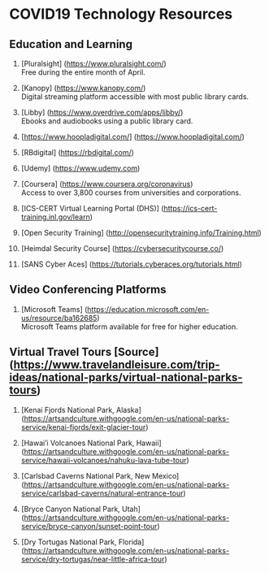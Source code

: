 # COVID19 Technology Resources 

## Education and Learning
1. [Pluralsight] (https://www.pluralsight.com/)  
Free during the entire month of April. 

2. [Kanopy] (https://www.kanopy.com/)  
Digital streaming platform accessible with most public library cards. 

3. [Libby] (https://www.overdrive.com/apps/libby/)  
Ebooks and audiobooks using a public library card. 

4. [https://www.hoopladigital.com/] (https://www.hoopladigital.com/)

5. [RBdigital] (https://rbdigital.com/)

6. [Udemy] (https://www.udemy.com)

7. [Coursera] (https://www.coursera.org/coronavirus)  
Access to over 3,800 courses from universities and corporations. 

8. [ICS-CERT Virtual Learning Portal (DHS)] (https://ics-cert-training.inl.gov/learn)

9. [Open Security Training] (http://opensecuritytraining.info/Training.html)

10. [Heimdal Security Course] (https://cybersecuritycourse.co/)

11. [SANS Cyber Aces] (https://tutorials.cyberaces.org/tutorials.html)


## Video Conferencing Platforms 
1. [Microsoft Teams] (https://education.microsoft.com/en-us/resource/ba162685)   
Microsoft Teams platform available for free for higher education. 



## Virtual Travel Tours [Source] (https://www.travelandleisure.com/trip-ideas/national-parks/virtual-national-parks-tours)
1. [Kenai Fjords National Park, Alaska] (https://artsandculture.withgoogle.com/en-us/national-parks-service/kenai-fjords/exit-glacier-tour)

2. [Hawai’i Volcanoes National Park, Hawaii] (https://artsandculture.withgoogle.com/en-us/national-parks-service/hawaii-volcanoes/nahuku-lava-tube-tour)

3. [Carlsbad Caverns National Park, New Mexico] (https://artsandculture.withgoogle.com/en-us/national-parks-service/carlsbad-caverns/natural-entrance-tour)

4. [Bryce Canyon National Park, Utah] (https://artsandculture.withgoogle.com/en-us/national-parks-service/bryce-canyon/sunset-point-tour)

5. [Dry Tortugas National Park, Florida] (https://artsandculture.withgoogle.com/en-us/national-parks-service/dry-tortugas/near-little-africa-tour)
